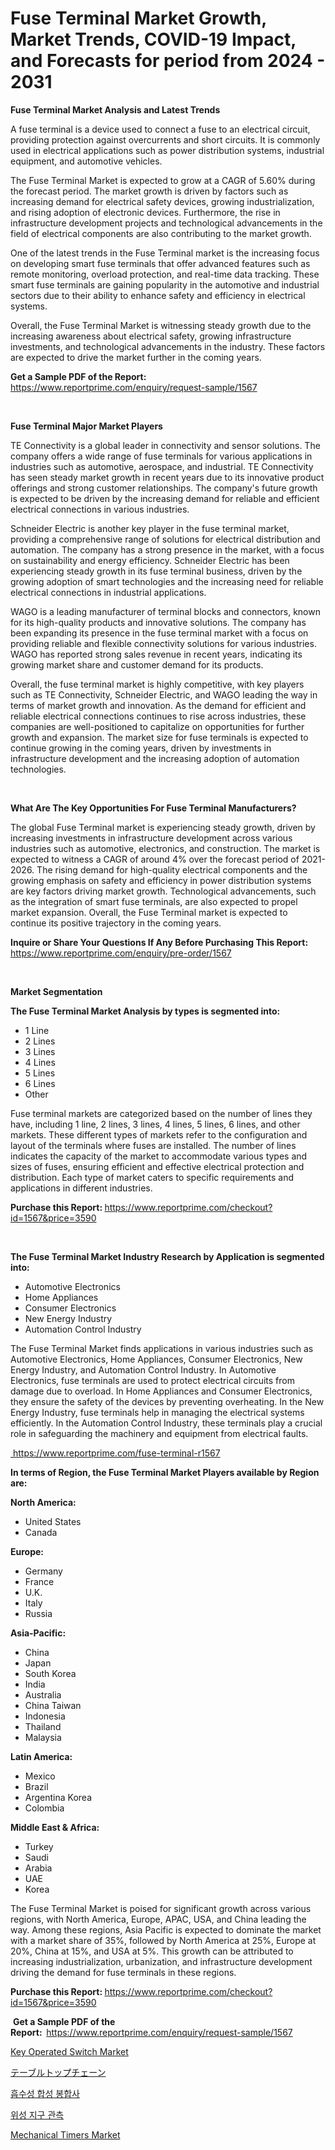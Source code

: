 <p><h1>Fuse Terminal Market Growth, Market Trends, COVID-19 Impact, and Forecasts for period from 2024 - 2031</h1></p><p><strong>Fuse Terminal Market Analysis and Latest Trends</strong></p>
<p><p>A fuse terminal is a device used to connect a fuse to an electrical circuit, providing protection against overcurrents and short circuits. It is commonly used in electrical applications such as power distribution systems, industrial equipment, and automotive vehicles.</p><p>The Fuse Terminal Market is expected to grow at a CAGR of 5.60% during the forecast period. The market growth is driven by factors such as increasing demand for electrical safety devices, growing industrialization, and rising adoption of electronic devices. Furthermore, the rise in infrastructure development projects and technological advancements in the field of electrical components are also contributing to the market growth.</p><p>One of the latest trends in the Fuse Terminal market is the increasing focus on developing smart fuse terminals that offer advanced features such as remote monitoring, overload protection, and real-time data tracking. These smart fuse terminals are gaining popularity in the automotive and industrial sectors due to their ability to enhance safety and efficiency in electrical systems.</p><p>Overall, the Fuse Terminal Market is witnessing steady growth due to the increasing awareness about electrical safety, growing infrastructure investments, and technological advancements in the industry. These factors are expected to drive the market further in the coming years.</p></p>
<p><strong>Get a Sample PDF of the Report:&nbsp;</strong> <a href="https://www.reportprime.com/enquiry/request-sample/1567">https://www.reportprime.com/enquiry/request-sample/1567</a></p>
<p>&nbsp;</p>
<p><strong>Fuse Terminal Major Market Players</strong></p>
<p><p>TE Connectivity is a global leader in connectivity and sensor solutions. The company offers a wide range of fuse terminals for various applications in industries such as automotive, aerospace, and industrial. TE Connectivity has seen steady market growth in recent years due to its innovative product offerings and strong customer relationships. The company's future growth is expected to be driven by the increasing demand for reliable and efficient electrical connections in various industries.</p><p>Schneider Electric is another key player in the fuse terminal market, providing a comprehensive range of solutions for electrical distribution and automation. The company has a strong presence in the market, with a focus on sustainability and energy efficiency. Schneider Electric has been experiencing steady growth in its fuse terminal business, driven by the growing adoption of smart technologies and the increasing need for reliable electrical connections in industrial applications.</p><p>WAGO is a leading manufacturer of terminal blocks and connectors, known for its high-quality products and innovative solutions. The company has been expanding its presence in the fuse terminal market with a focus on providing reliable and flexible connectivity solutions for various industries. WAGO has reported strong sales revenue in recent years, indicating its growing market share and customer demand for its products.</p><p>Overall, the fuse terminal market is highly competitive, with key players such as TE Connectivity, Schneider Electric, and WAGO leading the way in terms of market growth and innovation. As the demand for efficient and reliable electrical connections continues to rise across industries, these companies are well-positioned to capitalize on opportunities for further growth and expansion. The market size for fuse terminals is expected to continue growing in the coming years, driven by investments in infrastructure development and the increasing adoption of automation technologies.</p></p>
<p>&nbsp;</p>
<p><strong>What Are The Key Opportunities For Fuse Terminal Manufacturers?</strong></p>
<p><p>The global Fuse Terminal market is experiencing steady growth, driven by increasing investments in infrastructure development across various industries such as automotive, electronics, and construction. The market is expected to witness a CAGR of around 4% over the forecast period of 2021-2026. The rising demand for high-quality electrical components and the growing emphasis on safety and efficiency in power distribution systems are key factors driving market growth. Technological advancements, such as the integration of smart fuse terminals, are also expected to propel market expansion. Overall, the Fuse Terminal market is expected to continue its positive trajectory in the coming years.</p></p>
<p><strong>Inquire or Share Your Questions If Any Before Purchasing This Report:</strong> <a href="https://www.reportprime.com/enquiry/pre-order/1567">https://www.reportprime.com/enquiry/pre-order/1567</a></p>
<p>&nbsp;</p>
<p><strong>Market Segmentation</strong></p>
<p><strong>The Fuse Terminal Market Analysis by types is segmented into:</strong></p>
<p><ul><li>1 Line</li><li>2 Lines</li><li>3 Lines</li><li>4 Lines</li><li>5 Lines</li><li>6 Lines</li><li>Other</li></ul></p>
<p><p>Fuse terminal markets are categorized based on the number of lines they have, including 1 line, 2 lines, 3 lines, 4 lines, 5 lines, 6 lines, and other markets. These different types of markets refer to the configuration and layout of the terminals where fuses are installed. The number of lines indicates the capacity of the market to accommodate various types and sizes of fuses, ensuring efficient and effective electrical protection and distribution. Each type of market caters to specific requirements and applications in different industries.</p></p>
<p><strong>Purchase this Report:&nbsp;</strong><a href="https://www.reportprime.com/checkout?id=1567&price=3590">https://www.reportprime.com/checkout?id=1567&price=3590</a></p>
<p>&nbsp;</p>
<p><strong>The Fuse Terminal Market Industry Research by Application is segmented into:</strong></p>
<p><ul><li>Automotive Electronics</li><li>Home Appliances</li><li>Consumer Electronics</li><li>New Energy Industry</li><li>Automation Control Industry</li></ul></p>
<p><p>The Fuse Terminal Market finds applications in various industries such as Automotive Electronics, Home Appliances, Consumer Electronics, New Energy Industry, and Automation Control Industry. In Automotive Electronics, fuse terminals are used to protect electrical circuits from damage due to overload. In Home Appliances and Consumer Electronics, they ensure the safety of the devices by preventing overheating. In the New Energy Industry, fuse terminals help in managing the electrical systems efficiently. In the Automation Control Industry, these terminals play a crucial role in safeguarding the machinery and equipment from electrical faults.</p></p>
<p><a href="https://www.reportprime.com/fuse-terminal-r1567">&nbsp;https://www.reportprime.com/fuse-terminal-r1567</a></p>
<p><strong>In terms of Region, the Fuse Terminal Market Players available by Region are:</strong></p>
<p>
    <p> <strong> North America: </strong>
        <ul>
            <li>United States</li>
            <li>Canada</li>
        </ul>
        </p> 
    <p> <strong> Europe: </strong>
        <ul>
            <li>Germany</li>
            <li>France</li>
            <li>U.K.</li>
            <li>Italy</li>
            <li>Russia</li>
        </ul>
        </p> 
    <p> <strong> Asia-Pacific: </strong>
        <ul>
            <li>China</li>
            <li>Japan</li>
            <li>South Korea</li>
            <li>India</li>
            <li>Australia</li>
            <li>China Taiwan</li>
            <li>Indonesia</li>
            <li>Thailand</li>
            <li>Malaysia</li>
        </ul>
        </p> 
    <p> <strong> Latin America: </strong>
        <ul>
            <li>Mexico</li>
            <li>Brazil</li>
            <li>Argentina Korea</li>
            <li>Colombia</li>
        </ul>
        </p> 
    <p> <strong> Middle East & Africa: </strong>
        <ul>
            <li>Turkey</li>
            <li>Saudi</li>
            <li>Arabia</li>
            <li>UAE</li>
            <li>Korea</li>
        </ul>
    </p>
    </p>
<p><p>The Fuse Terminal Market is poised for significant growth across various regions, with North America, Europe, APAC, USA, and China leading the way. Among these regions, Asia Pacific is expected to dominate the market with a market share of 35%, followed by North America at 25%, Europe at 20%, China at 15%, and USA at 5%. This growth can be attributed to increasing industrialization, urbanization, and infrastructure development driving the demand for fuse terminals in these regions.</p></p>
<p><strong>Purchase this Report: </strong><a href="https://www.reportprime.com/checkout?id=1567&price=3590">https://www.reportprime.com/checkout?id=1567&price=3590</a></p>
<p>&nbsp;<strong>Get a Sample PDF of the Report:&nbsp;&nbsp;</strong><a href="https://www.reportprime.com/enquiry/request-sample/1567">https://www.reportprime.com/enquiry/request-sample/1567</a></p>
<p><strong></strong></p>
<p><p><a href="https://github.com/Sherrillcrooksxa8i18ucf2m/Market-Research-Report-List-2/blob/main/key-operated-switch-market.md">Key Operated Switch Market</a></p><p><a href="https://github.com/JacksonWiza1924/Market-Research-Report-List-1/blob/main/838974371313.md">テーブルトップチェーン</a></p><p><a href="https://github.com/RichardLueilwitz787/Market-Research-Report-List-1/blob/main/249996168769.md">흡수성 합성 봉합사</a></p><p><a href="https://medium.com/@cierrahayes31/%EC%9C%84%EC%84%B1-%EC%A7%80%EA%B5%AC-%EA%B4%80%EC%B8%A1-%EC%8B%9C%EC%9E%A5-%EA%B7%9C%EB%AA%A8-%EB%B0%8F-%EC%8B%9C%EC%9E%A5-%EB%8F%99%ED%96%A5-%EC%A0%84%EC%B2%B4-%EC%82%B0%EC%97%85-%EA%B0%9C%EC%9A%94-2024%EB%85%84%EB%B6%80%ED%84%B0-2031%EB%85%84-5f696de2ddb0">위성 지구 관측</a></p><p><a href="https://issuu.com/reportprime-2/docs/mechanical-timers-market-size-2030.pptx">Mechanical Timers Market</a></p></p>